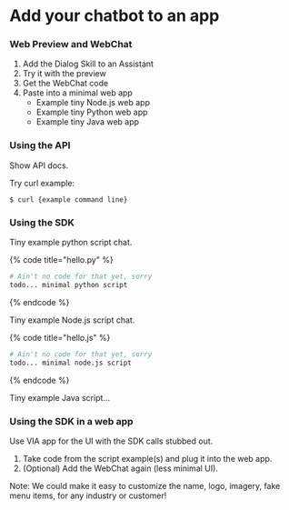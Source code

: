# Add your chatbot to an app

### Web Preview and WebChat

1. Add the Dialog Skill to an Assistant
2. Try it with the preview
3. Get the WebChat code
4. Paste into a minimal web app
   * Example tiny Node.js web app
   * Example tiny Python web app
   * Example tiny Java web app

### Using the API

Show API docs.

Try curl example:

```
$ curl {example command line}
```

### Using the SDK

Tiny example python script chat.

{% code title="hello.py" %}
```bash
# Ain't no code for that yet, sorry
todo... minimal python script
```
{% endcode %}

Tiny example Node.js script chat.

{% code title="hello.js" %}
```bash
# Ain't no code for that yet, sorry
todo... minimal node.js script
```
{% endcode %}

Tiny example Java script...

### Using the SDK in a web app

Use VIA app for the UI with the SDK calls stubbed out.

1. Take code from the script example\(s\) and plug it into the web app.
2. \(Optional\) Add the WebChat again \(less minimal UI\).

Note:  We could make it easy to customize the name, logo, imagery, fake menu items, for any industry or customer!

